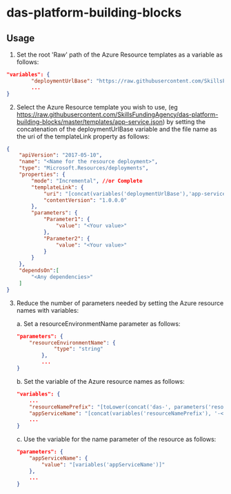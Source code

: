 # das-platform-building-blocks

## Usage

1. Set the root 'Raw' path of the Azure Resource templates as a variable as follows:

```json
"variables": {
        "deploymentUrlBase": "https://raw.githubusercontent.com/SkillsFundingAgency/das-platform-building-blocks/master/templates/",
        ...
}
```
2. Select the Azure Resource template you wish to use, (eg https://raw.githubusercontent.com/SkillsFundingAgency/das-platform-building-blocks/master/templates/app-service.json) by setting the concatenation of the deploymentUrlBase variable and the file name as the uri of the templateLink property as follows:

```json
{
    "apiVersion": "2017-05-10",
    "name": "<Name for the resource deployment>",
    "type": "Microsoft.Resources/deployments",
    "properties": {
        "mode": "Incremental", //or Complete
        "templateLink": {
            "uri": "[concat(variables('deploymentUrlBase'),'app-service.json')]",
            "contentVersion": "1.0.0.0"
        },
        "parameters": {
            "Parameter1": {
                "value": "<Your value>"
            },
            "Parameter2": {
                "value": "<Your value>"
            }
        }
    },
    "dependsOn":[
        "<Any dependencies>"
    ]
}
```
3. Reduce the number of parameters needed by setting the Azure resource names with variables:

    a. Set a resourceEnvironmentName parameter as follows:

    ```json
    "parameters": {
        "resourceEnvironmentName": {
                "type": "string"
            },
            ...
    }
    ```
    b. Set the variable of the Azure resource names as follows:

    ```json
    "variables": {
        ...
        "resourceNamePrefix": "[toLower(concat('das-', parameters('resourceEnvironmentName')))]",
        "appServiceName": "[concat(variables('resourceNamePrefix'), '-<service abbreviation>-as')]",
        ...
    }
    ```
    c. Use the variable for the name parameter of the resource as follows:

    ```json
    "parameters": {
        "appServiceName": {
            "value": "[variables('appServiceName')]"
        },
        ...
    }
    ```
